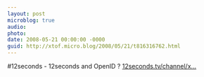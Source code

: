 ```yaml
---
layout: post
microblog: true
audio: 
photo: 
date: 2008-05-21 00:00:00 -0000
guid: http://xtof.micro.blog/2008/05/21/t816316762.html
---
```

#12seconds - 12seconds and OpenID ? [12seconds.tv/channel/x...](http://12seconds.tv/channel/xtof/1393)
